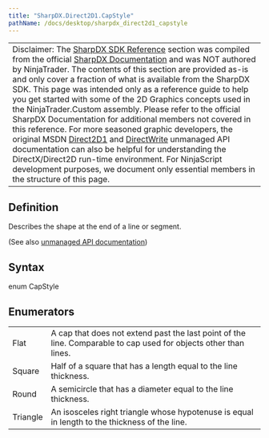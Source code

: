 ```yaml
---
title: "SharpDX.Direct2D1.CapStyle"
pathName: /docs/desktop/sharpdx_direct2d1_capstyle
---
```


|  |
| --- |
| Disclaimer: The [SharpDX SDK Reference](/docs/desktop/sharpdx_sdk_reference) section was compiled from the official [SharpDX Documentation](http://sharpdx.org/) and was NOT authored by NinjaTrader. The contents of this section are provided as-is and only cover a fraction of what is available from the SharpDX SDK. This page was intended only as a reference guide to help you get started with some of the 2D Graphics concepts used in the NinjaTrader.Custom assembly. Please refer to the official SharpDX Documentation for additional members not covered in this reference. For more seasoned graphic developers, the original MSDN [Direct2D1](https://msdn.microsoft.com/en-us/library/windows/desktop/dd370990.aspx) and [DirectWrite](https://msdn.microsoft.com/en-us/library/windows/desktop/dd368038.aspx) unmanaged API documentation can also be helpful for understanding the DirectX/Direct2D run-time environment. For NinjaScript development purposes, we document only essential members in the structure of this page. |

## Definition

Describes the shape at the end of a line or segment.

(See also [unmanaged API documentation](http://msdn.microsoft.com/en-us/library/dd368079.aspx))

## Syntax

enum CapStyle

## Enumerators

|  |  |
| --- | --- |
| Flat | A cap that does not extend past the last point of the line. Comparable to cap used for objects other than lines. |
| Square | Half of a square that has a length equal to the line thickness. |
| Round | A semicircle that has a diameter equal to the line thickness. |
| Triangle | An isosceles right triangle whose hypotenuse is equal in length to the thickness of the line. |

